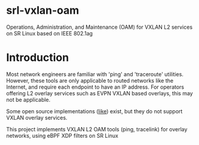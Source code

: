 # srl-vxlan-oam
Operations, Administration, and Maintenance (OAM) for VXLAN L2 services on SR Linux based on IEEE 802.1ag

# Introduction
Most network engineers are familiar with 'ping' and 'traceroute' utilities. However, these tools are only applicable to routed networks like the Internet, and require each endpoint to have an IP address. For operators offering L2 overlay services such as EVPN VXLAN based overlays, this may not be applicable.

Some open source implementations ([like](https://github.com/vnrick/dot1ag-utils)) exist, but they do not support VXLAN overlay services.

This project implements VXLAN L2 OAM tools (ping, tracelink) for overlay networks, using eBPF XDP filters on SR Linux
